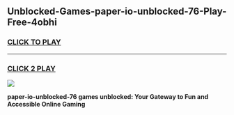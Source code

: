 
## Unblocked-Games-paper-io-unblocked-76-Play-Free-4obhi
<h3>
<a href="https://premium76.site?title=paper-io-unblocked-76&ref=20M">CLICK TO PLAY</a></h3>
<hr>

<h3>
<a href="https://premium76.site?title=paper-io-unblocked-76&ref=20M">CLICK 2 PLAY</a>
  
</h3>

<a href="https://premium76.site?title=paper-io-unblocked-76&ref=19M"><img src="https://clearcache.store/games.png"></a>


**paper-io-unblocked-76 games unblocked: Your Gateway to Fun and Accessible Online Gaming**
